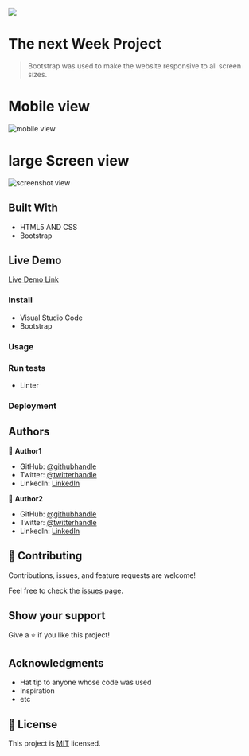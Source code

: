 ![](https://img.shields.io/badge/Microverse-blueviolet)

# The next Week Project

> Bootstrap was used to make the website responsive to all screen sizes.

# Mobile view
![mobile view](https://user-images.githubusercontent.com/69638013/105737883-bab18180-5f36-11eb-8a67-9a00858e7382.png)

# large Screen view
![screenshot view](https://user-images.githubusercontent.com/69638013/105737888-bbe2ae80-5f36-11eb-9d72-4b5a4ef47427.png)




## Built With

- HTML5 AND CSS
- Bootstrap

## Live Demo

[Live Demo Link](https://livedemo.com)




### Install
- Visual Studio Code
- Bootstrap

### Usage

### Run tests
- Linter

### Deployment



## Authors

👤 **Author1**

- GitHub: [@githubhandle](https://github.com/githubhandle)
- Twitter: [@twitterhandle](https://twitter.com/twitterhandle)
- LinkedIn: [LinkedIn](https://linkedin.com/linkedinhandle)

👤 **Author2**

- GitHub: [@githubhandle](https://github.com/prolajumokeoni)
- Twitter: [@twitterhandle](https://twitter.com/prolajumokeoni)
- LinkedIn: [LinkedIn](https://www.linkedin.com/in/olajumoke-priscilla-oni-44a48b162/)

## 🤝 Contributing

Contributions, issues, and feature requests are welcome!

Feel free to check the [issues page](https://github.com/tta2yta/thenextweek/issues).

## Show your support

Give a ⭐️ if you like this project!

## Acknowledgments

- Hat tip to anyone whose code was used
- Inspiration
- etc

## 📝 License

This project is [MIT](lic.url) licensed.
